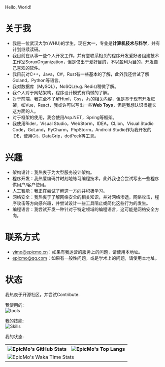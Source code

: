 Hello, World!
# 关于我
- 我是一位武汉大学(WHU)的学生，现在**大一**，专业是**计算机技术与科学**，并有计划继续读研。
- 我目前在从事一些个人开发工作，并有意联系相关的程序开发爱好者组建技术工作室SoruxOrganization，但是仅出于爱好目的，不以盈利为目的，开发自己喜欢的软件。
- 我目前对C++，Java，C#，Rust有一些基本的了解，此外我还尝试了解Goland，Python等语言。
- 我对数据库（MySQL），NoSQL(e.g. Redis)稍微了解。
- 我个人对于网站架构，程序设计模式有稍微的了解。
- 对于前端，我完全不了解Html，Css，Js的相关内容，但是基于现有开发框架，如Vue，React，我或许可以写出一些**Web Toys**，但是我想认识很擅长这方面的人。
- 对于框架的使用，我会使用Asp.NET，Spring等框架。
- 我使用Rider，Visual Studio，WebStorm，IDEA，CLion，Visual Studio Code，GoLand，PyCharm，PhpStorm，Android Studio作为我开发的IDE，使用Git，DataGrip，dotPeek等工具。
# 兴趣
- 架构设计：我热衷于为大型服务设计架构。
- 程序开发：我热爱编码并时刻地练习编程技术，此外我也会尝试写出一些程序供用户/客户使用。
- 人工智能：我正在尝试了解这一方向并积极学习。
- 网络安全：我热衷于了解网络安全的相关知识，并对网络渗透，网络攻击，程序攻击等方向感兴趣，并尝试设计一些工具阻止或简化这些行为的发生。
- 编程语言：我尝试开发一种针对于特定领域的编程语言，这可能是网络安全方向。
# 联系方式
- yimo@epicmo.cn：如果有我运营的服务上的问题，请使用本地址。
- epicmo@qq.com：如果有一般性问题，或是学术上的问题，请使用本地址。
# 状态
我热衷于开源社区，并尝试Contribute.  

我使用的:  
![tools](https://skillicons.dev/icons?i=cloudflare,discord,django,git,github,githubactions,idea,kubernetes,md,neovim,nginx,stackoverflow,visualstudio,vscode)  

我的技能:  
![Skills](https://skillicons.dev/icons?i=androidstudio,bash,bootstrap,c,cs,cpp,cloudflare,cmake,css,docker,dotnet,electron,figma,flutter,go,html,java,js,kotlin,linux,mysql,nextjs,php,powershell,py,qt,react,redis,rust,spring,ts,vite,vue,wasm,sqlite)  

我的状态:  

<table>
  <tr>
    <th>
      <img alt="EpicMo's GitHub Stats" src="https://github-readme-stats-git-masterrstaa-rickstaa.vercel.app/api?username=liaosunny123&show_icons=true&theme=transparent&hide_border=true" align="center" />
    </th>
    <th>
      <img alt="EpicMo's Top Langs" src="https://github-readme-stats-git-masterrstaa-rickstaa.vercel.app/api/top-langs/?username=liaosunny123&layout=compact&theme=transparent&hide_border=true&langs_count=10&hide=CMake" align="center" /> 
    </th>
  </tr>
  <tr>
    <td colspan=2>
      <img alt="EpicMo's Waka Time Stats" src="https://github-readme-stats.vercel.app/api/wakatime?username=epicmo&hide_border=true&layout=compact&theme=transparent&custom_title=WorkTimeThisWeek" align="center"/>
    </td>
  </tr>
</table>
